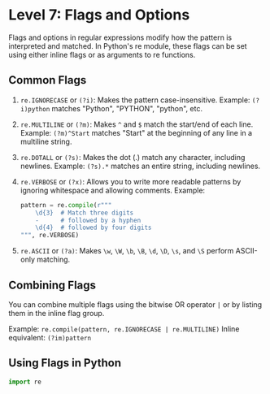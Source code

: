 # Level 7: Flags and Options

Flags and options in regular expressions modify how the pattern is interpreted and matched. In Python's re module, these flags can be set using either inline flags or as arguments to re functions.

## Common Flags

1. `re.IGNORECASE` or `(?i)`: Makes the pattern case-insensitive.
   Example: `(?i)python` matches "Python", "PYTHON", "python", etc.

2. `re.MULTILINE` or `(?m)`: Makes `^` and `$` match the start/end of each line.
   Example: `(?m)^Start` matches "Start" at the beginning of any line in a multiline string.

3. `re.DOTALL` or `(?s)`: Makes the dot (.) match any character, including newlines.
   Example: `(?s).*` matches an entire string, including newlines.

4. `re.VERBOSE` or `(?x)`: Allows you to write more readable patterns by ignoring whitespace and allowing comments.
   Example:
   ```python
   pattern = re.compile(r"""
       \d{3}  # Match three digits
       -      # followed by a hyphen
       \d{4}  # followed by four digits
   """, re.VERBOSE)
   ```

5. `re.ASCII` or `(?a)`: Makes `\w`, `\W`, `\b`, `\B`, `\d`, `\D`, `\s`, and `\S` perform ASCII-only matching.

## Combining Flags

You can combine multiple flags using the bitwise OR operator `|` or by listing them in the inline flag group.

Example: `re.compile(pattern, re.IGNORECASE | re.MULTILINE)`
Inline equivalent: `(?im)pattern`

## Using Flags in Python

```python
import re